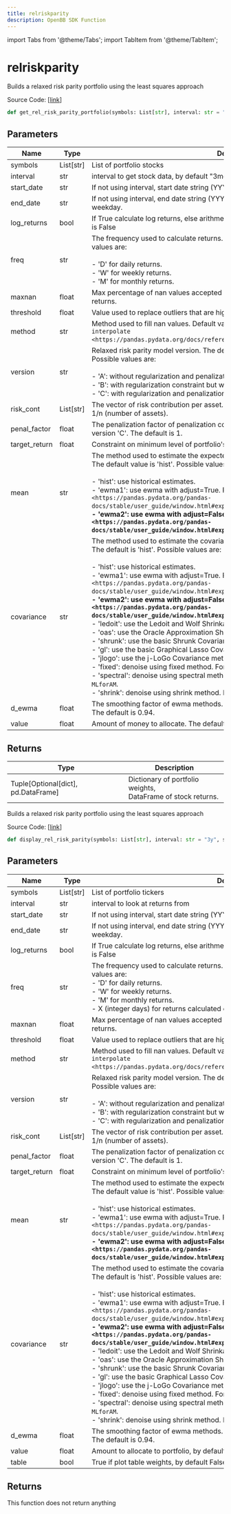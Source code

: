 ```yaml
---
title: relriskparity
description: OpenBB SDK Function
---
```


import Tabs from '@theme/Tabs';
import TabItem from '@theme/TabItem';

# relriskparity

<Tabs>
<TabItem value="model" label="Model" default>

Builds a relaxed risk parity portfolio using the least squares approach

Source Code: [[link](https://github.com/OpenBB-finance/OpenBBTerminal/tree/main/openbb_terminal/portfolio/portfolio_optimization/optimizer_model.py#L1869)]

```python
def get_rel_risk_parity_portfolio(symbols: List[str], interval: str = "3y", start_date: str = "", end_date: str = "", log_returns: bool = False, freq: str = "D", maxnan: float = 0.05, threshold: float = 0, method: str = "time", version: str = "A", risk_cont: List[str] = None, penal_factor: float = 1, target_return: float = -1, mean: str = "hist", covariance: str = "hist", d_ewma: float = 0.94, value: float = 1.0) -> Tuple
```
## Parameters

| Name | Type | Description | Default | Optional |
| ---- | ---- | ----------- | ------- | -------- |
| symbols | List[str] | List of portfolio stocks | None | False |
| interval | str | interval to get stock data, by default "3mo" | 3y | True |
| start_date | str | If not using interval, start date string (YYYY-MM-DD) |  | True |
| end_date | str | If not using interval, end date string (YYYY-MM-DD). If empty use last<br/>weekday. |  | True |
| log_returns | bool | If True calculate log returns, else arithmetic returns. Default value<br/>is False | False | True |
| freq | str | The frequency used to calculate returns. Default value is 'D'. Possible<br/>values are:<br/><br/>- 'D' for daily returns.<br/>- 'W' for weekly returns.<br/>- 'M' for monthly returns. | D | True |
| maxnan | float | Max percentage of nan values accepted per asset to be included in<br/>returns. | 0.05 | True |
| threshold | float | Value used to replace outliers that are higher to threshold. | 0 | True |
| method | str | Method used to fill nan values. Default value is 'time'. For more information see `interpolate <https://pandas.pydata.org/docs/reference/api/pandas.DataFrame.interpolate.html>`__. | time | True |
| version | str | Relaxed risk parity model version. The default is 'A'.<br/>Possible values are:<br/><br/>- 'A': without regularization and penalization constraints.<br/>- 'B': with regularization constraint but without penalization constraint.<br/>- 'C': with regularization and penalization constraints. | A | True |
| risk_cont | List[str] | The vector of risk contribution per asset. If empty, the default is<br/>1/n (number of assets). | None | True |
| penal_factor | float | The penalization factor of penalization constraints. Only used with<br/>version 'C'. The default is 1. | 1 | True |
| target_return | float | Constraint on minimum level of portfolio's return. | -1 | True |
| mean | str | The method used to estimate the expected returns.<br/>The default value is 'hist'. Possible values are:<br/><br/>- 'hist': use historical estimates.<br/>- 'ewma1': use ewma with adjust=True. For more information see `EWM <https://pandas.pydata.org/pandas-docs/stable/user_guide/window.html#exponentially-weighted-window>`__.<br/>- 'ewma2': use ewma with adjust=False. For more information see `EWM <https://pandas.pydata.org/pandas-docs/stable/user_guide/window.html#exponentially-weighted-window>`__. | hist | True |
| covariance | str | The method used to estimate the covariance matrix:<br/>The default is 'hist'. Possible values are:<br/><br/>- 'hist': use historical estimates.<br/>- 'ewma1': use ewma with adjust=True. For more information see `EWM <https://pandas.pydata.org/pandas-docs/stable/user_guide/window.html#exponentially-weighted-window>`__.<br/>- 'ewma2': use ewma with adjust=False. For more information see `EWM <https://pandas.pydata.org/pandas-docs/stable/user_guide/window.html#exponentially-weighted-window>`__.<br/>- 'ledoit': use the Ledoit and Wolf Shrinkage method.<br/>- 'oas': use the Oracle Approximation Shrinkage method.<br/>- 'shrunk': use the basic Shrunk Covariance method.<br/>- 'gl': use the basic Graphical Lasso Covariance method.<br/>- 'jlogo': use the j-LoGo Covariance method. For more information see: `a-jLogo`.<br/>- 'fixed': denoise using fixed method. For more information see chapter 2 of `a-MLforAM`.<br/>- 'spectral': denoise using spectral method. For more information see chapter 2 of `a-MLforAM`.<br/>- 'shrink': denoise using shrink method. For more information see chapter 2 of `a-MLforAM`. | hist | True |
| d_ewma | float | The smoothing factor of ewma methods.<br/>The default is 0.94. | 0.94 | True |
| value | float | Amount of money to allocate. The default is 1. | 1.0 | True |

## Returns

| Type | Description |
| ---- | ----------- |
| Tuple[Optional[dict], pd.DataFrame] | Dictionary of portfolio weights,<br/>DataFrame of stock returns. |



</TabItem>
<TabItem value="view" label="View">

Builds a relaxed risk parity portfolio using the least squares approach

Source Code: [[link](https://github.com/OpenBB-finance/OpenBBTerminal/tree/main/openbb_terminal/portfolio/portfolio_optimization/optimizer_view.py#L2445)]

```python
def display_rel_risk_parity(symbols: List[str], interval: str = "3y", start_date: str = "", end_date: str = "", log_returns: bool = False, freq: str = "D", maxnan: float = 0.05, threshold: float = 0, method: str = "time", version: str = "A", risk_cont: List[str] = None, penal_factor: float = 1, target_return: float = -1, mean: str = "hist", covariance: str = "hist", d_ewma: float = 0.94, value: float = 1.0, table: bool = False) -> Dict
```
## Parameters

| Name | Type | Description | Default | Optional |
| ---- | ---- | ----------- | ------- | -------- |
| symbols | List[str] | List of portfolio tickers | None | False |
| interval | str | interval to look at returns from | 3y | True |
| start_date | str | If not using interval, start date string (YYYY-MM-DD) |  | True |
| end_date | str | If not using interval, end date string (YYYY-MM-DD). If empty use last<br/>weekday. |  | True |
| log_returns | bool | If True calculate log returns, else arithmetic returns. Default value<br/>is False | False | True |
| freq | str | The frequency used to calculate returns. Default value is 'D'. Possible<br/>values are:<br/>- 'D' for daily returns.<br/>- 'W' for weekly returns.<br/>- 'M' for monthly returns.<br/>- X (integer days) for returns calculated every X days. | D | True |
| maxnan | float | Max percentage of nan values accepted per asset to be included in<br/>returns. | 0.05 | True |
| threshold | float | Value used to replace outliers that are higher to threshold. | 0 | True |
| method | str | Method used to fill nan values. Default value is 'time'. For more information see `interpolate <https://pandas.pydata.org/docs/reference/api/pandas.DataFrame.interpolate.html>`__. | time | True |
| version | str | Relaxed risk parity model version. The default is 'A'.<br/>Possible values are:<br/><br/>- 'A': without regularization and penalization constraints.<br/>- 'B': with regularization constraint but without penalization constraint.<br/>- 'C': with regularization and penalization constraints. | A | True |
| risk_cont | List[str] | The vector of risk contribution per asset. If empty, the default is<br/>1/n (number of assets). | None | True |
| penal_factor | float | The penalization factor of penalization constraints. Only used with<br/>version 'C'. The default is 1. | 1 | True |
| target_return | float | Constraint on minimum level of portfolio's return. | -1 | True |
| mean | str | The method used to estimate the expected returns.<br/>The default value is 'hist'. Possible values are:<br/><br/>- 'hist': use historical estimates.<br/>- 'ewma1': use ewma with adjust=True. For more information see `EWM <https://pandas.pydata.org/pandas-docs/stable/user_guide/window.html#exponentially-weighted-window>`__.<br/>- 'ewma2': use ewma with adjust=False. For more information see `EWM <https://pandas.pydata.org/pandas-docs/stable/user_guide/window.html#exponentially-weighted-window>`__. | hist | True |
| covariance | str | The method used to estimate the covariance matrix:<br/>The default is 'hist'. Possible values are:<br/><br/>- 'hist': use historical estimates.<br/>- 'ewma1': use ewma with adjust=True. For more information see `EWM <https://pandas.pydata.org/pandas-docs/stable/user_guide/window.html#exponentially-weighted-window>`__.<br/>- 'ewma2': use ewma with adjust=False. For more information see `EWM <https://pandas.pydata.org/pandas-docs/stable/user_guide/window.html#exponentially-weighted-window>`__.<br/>- 'ledoit': use the Ledoit and Wolf Shrinkage method.<br/>- 'oas': use the Oracle Approximation Shrinkage method.<br/>- 'shrunk': use the basic Shrunk Covariance method.<br/>- 'gl': use the basic Graphical Lasso Covariance method.<br/>- 'jlogo': use the j-LoGo Covariance method. For more information see: `a-jLogo`.<br/>- 'fixed': denoise using fixed method. For more information see chapter 2 of `a-MLforAM`.<br/>- 'spectral': denoise using spectral method. For more information see chapter 2 of `a-MLforAM`.<br/>- 'shrink': denoise using shrink method. For more information see chapter 2 of `a-MLforAM`. | hist | True |
| d_ewma | float | The smoothing factor of ewma methods.<br/>The default is 0.94. | 0.94 | True |
| value | float | Amount to allocate to portfolio, by default 1.0 | 1.0 | True |
| table | bool | True if plot table weights, by default False | False | True |

## Returns

This function does not return anything



</TabItem>
</Tabs>
